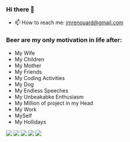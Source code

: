 ### Hi there 👋


- 📫 How to reach me: jmrenouard@gmail.com

### Beer are my only motivation in life after:

 - My Wife
 - My Children
 - My Mother
 - My Friends
 - My Coding Activities
 - My Dog
 - My Endless Speeches
 - My Unbeakabke Enthusiasm
 - My Million of project in my Head
 - My Work
 - MySelf
 - My Hollidays

   
   
<!--
**jmrenouard/jmrenouard** is a ✨ _special_ ✨ repository because its `README.md` (this file) appears on your GitHub profile.

Here are some ideas to get you started:

- 🔭 I’m currently working on ...
- 🌱 I’m currently learning ...
- 👯 I’m looking to collaborate on ...
- 🤔 I’m looking for help with ...
- 💬 Ask me about ...
- 📫 How to reach me: ...
- 😄 Pronouns: ...
- ⚡ Fun fact: ...
-->
![](https://github-profile-summary-cards.vercel.app/api/cards/profile-details?username=jmrenouard&theme=nord_dark)
![](https://github-profile-summary-cards.vercel.app/api/cards/repos-per-language?username=jmrenouard&theme=nord_dark)
![](https://github-profile-summary-cards.vercel.app/api/cards/most-commit-language?username=jmrenouard&theme=nord_dark)
![](https://github-profile-summary-cards.vercel.app/api/cards/stats?username=jmrenouard&theme=nord_dark)
![](https://github-profile-summary-cards.vercel.app/api/cards/productive-time?username=jmrenouard&theme=nord_dark)
